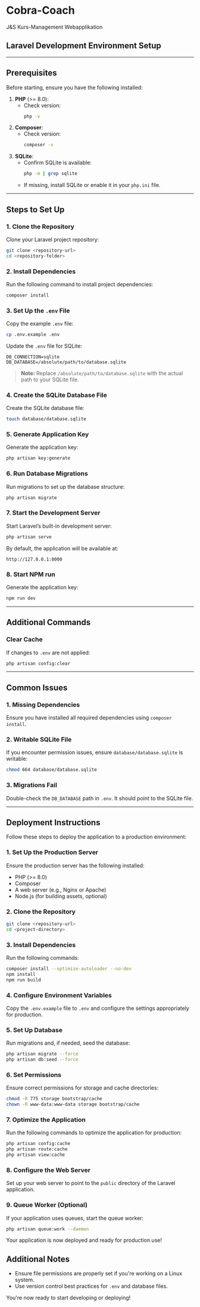 # Cobra-Coach

J&S Kurs-Management Webapplikation

## Laravel Development Environment Setup

---

## Prerequisites

Before starting, ensure you have the following installed:

1. **PHP** (>= 8.0):
   - Check version:
     ```bash
     php -v
     ```
2. **Composer**:
   - Check version:
     ```bash
     composer -v
     ```
3. **SQLite**:
   - Confirm SQLite is available:
     ```bash
     php -m | grep sqlite
     ```
   - If missing, install SQLite or enable it in your `php.ini` file.

---

## Steps to Set Up

### 1. Clone the Repository
Clone your Laravel project repository:
```bash
git clone <repository-url>
cd <repository-folder>
```

### 2. Install Dependencies
Run the following command to install project dependencies:
```bash
composer install
```

### 3. Set Up the `.env` File
Copy the example `.env` file:
```bash
cp .env.example .env
```

Update the `.env` file for SQLite:
```env
DB_CONNECTION=sqlite
DB_DATABASE=/absolute/path/to/database.sqlite
```

> **Note:** Replace `/absolute/path/to/database.sqlite` with the actual path to your SQLite file.

### 4. Create the SQLite Database File
Create the SQLite database file:
```bash
touch database/database.sqlite
```

### 5. Generate Application Key
Generate the application key:
```bash
php artisan key:generate
```

### 6. Run Database Migrations
Run migrations to set up the database structure:
```bash
php artisan migrate
```

### 7. Start the Development Server
Start Laravel’s built-in development server:
```bash
php artisan serve
```
By default, the application will be available at:
```
http://127.0.0.1:8000
```

### 8. Start NPM run
Generate the application key:
```bash
npm run dev
```
---

## Additional Commands

### Clear Cache
If changes to `.env` are not applied:
```bash
php artisan config:clear
```

---

## Common Issues

### 1. Missing Dependencies
Ensure you have installed all required dependencies using `composer install`.

### 2. Writable SQLite File
If you encounter permission issues, ensure `database/database.sqlite` is writable:
```bash
chmod 664 database/database.sqlite
```

### 3. Migrations Fail
Double-check the `DB_DATABASE` path in `.env`. It should point to the SQLite file.

---

## Deployment Instructions

Follow these steps to deploy the application to a production environment:

### 1. Set Up the Production Server

Ensure the production server has the following installed:

- PHP (>= 8.0)
- Composer
- A web server (e.g., Nginx or Apache)
- Node.js (for building assets, optional)

### 2. Clone the Repository

```bash
git clone <repository-url>
cd <project-directory>
```

### 3. Install Dependencies

Run the following commands:

```bash
composer install --optimize-autoloader --no-dev
npm install
npm run build
```

### 4. Configure Environment Variables

Copy the `.env.example` file to `.env` and configure the settings appropriately for production.

### 5. Set Up Database

Run migrations and, if needed, seed the database:

```bash
php artisan migrate --force
php artisan db:seed --force
```

### 6. Set Permissions

Ensure correct permissions for storage and cache directories:

```bash
chmod -R 775 storage bootstrap/cache
chown -R www-data:www-data storage bootstrap/cache
```

### 7. Optimize the Application

Run the following commands to optimize the application for production:

```bash
php artisan config:cache
php artisan route:cache
php artisan view:cache
```

### 8. Configure the Web Server

Set up your web server to point to the `public` directory of the Laravel application.

### 9. Queue Worker (Optional)

If your application uses queues, start the queue worker:

```bash
php artisan queue:work --daemon
```

Your application is now deployed and ready for production use!

## Additional Notes

- Ensure file permissions are properly set if you're working on a Linux system.
- Use version control best practices for `.env` and database files.

You're now ready to start developing or deploying!



